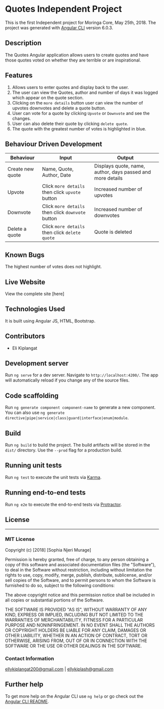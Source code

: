 # Quotes Independent Project

This is the first Independent project for Moringa Core, May 25th, 2018.
The project was generated with [Angular CLI](https://github.com/angular/angular-cli) version 6.0.3.


## Description

The Quotes Angular application allows users to create quotes and have those quotes voted on whether they are terrible or are inspirational.

## Features

1. Allows users to enter quotes and display back to the user.
2. The user can view the Quotes, author and number of days it was logged which appear on the quote section.
3. Clicking on the `more details` button user can view the number of upvotes downvotes and delete a quote button.
4. User can vote for a quote by clicking `Upvote` or `Downvote` and see the changes.
5. User can also delete their quote by clicking `delete quote`.
6. The quote with the greatest number of votes is highlighted in blue.

## Behaviour Driven Development

| Behaviour | Input | Output |
| --------- | ------| ------ |
| Create new quote | Name, Quote, Author, Date| Displays quote, name, author, days passed and more details|
| Upvote | Click `more details` then click `upvote` button | Increased number of upvotes|
| Downvote |Click `more details` then click `downvote` button |  Increased number of downvotes|
| Delete a quote | Click `more details` then click `delete quote`| Quote is deleted |

## Known Bugs
The highest number of votes does not highlight.


## Live Website
View the complete site [here]

## Technologies Used
It is built using Angular JS, HTML, Bootstrap.

## Contributors
 - Eli Kiplangat 

## Development server

Run `ng serve` for a dev server. Navigate to `http://localhost:4200/`. The app will automatically reload if you change any of the source files.

## Code scaffolding

Run `ng generate component component-name` to generate a new component. You can also use `ng generate directive|pipe|service|class|guard|interface|enum|module`.

## Build

Run `ng build` to build the project. The build artifacts will be stored in the `dist/` directory. Use the `--prod` flag for a production build.

## Running unit tests

Run `ng test` to execute the unit tests via [Karma](https://karma-runner.github.io).

## Running end-to-end tests

Run `ng e2e` to execute the end-to-end tests via [Protractor](http://www.protractortest.org/).

## License
---------
### MIT License

Copyright (c) [2018] [Sophia Njeri Murage]

Permission is hereby granted, free of charge, to any person obtaining a copy
of this software and associated documentation files (the "Software"), to deal
in the Software without restriction, including without limitation the rights
to use, copy, modify, merge, publish, distribute, sublicense, and/or sell
copies of the Software, and to permit persons to whom the Software is
furnished to do so, subject to the following conditions:

The above copyright notice and this permission notice shall be included in all
copies or substantial portions of the Software.

THE SOFTWARE IS PROVIDED "AS IS", WITHOUT WARRANTY OF ANY KIND, EXPRESS OR
IMPLIED, INCLUDING BUT NOT LIMITED TO THE WARRANTIES OF MERCHANTABILITY,
FITNESS FOR A PARTICULAR PURPOSE AND NONINFRINGEMENT. IN NO EVENT SHALL THE
AUTHORS OR COPYRIGHT HOLDERS BE LIABLE FOR ANY CLAIM, DAMAGES OR OTHER
LIABILITY, WHETHER IN AN ACTION OF CONTRACT, TORT OR OTHERWISE, ARISING FROM,
OUT OF OR IN CONNECTION WITH THE SOFTWARE OR THE USE OR OTHER DEALINGS IN THE
SOFTWARE.


### Contact Information
ellykiplangat200@gmail.com | ellykiplash@gmail.com

## Further help

To get more help on the Angular CLI use `ng help` or go check out the [Angular CLI README](https://github.com/angular/angular-cli/blob/master/README.md).
